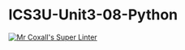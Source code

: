 # ICS3U-Unit3-08-Python

[![Mr Coxall's Super Linter](https://github.com/Emmanuel-Fofeyin/ICS3U-Unit3-08-Python/workflows/Mr%20Coxall's%20Super%20Linter/badge.svg)](https://github.com/Emmanuel-Fofeyin/ICS3U-Unit3-08-Python/actions/)
